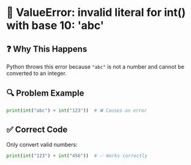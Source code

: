 # 🛑 ValueError: invalid literal for int() with base 10: 'abc'

## ❓ Why This Happens
Python throws this error because `"abc"` is not a number and cannot be converted to an integer.

## 🔍 Problem Example
```python
print(int("abc") + int("123"))  # ❌ Causes an error
```

## ✅ Correct Code
Only convert valid numbers:
```python
print(int("123") + int("456"))  # ✅ Works correctly
```

